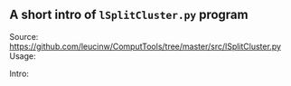 ## A short intro of `lSplitCluster.py` program
Source: https://github.com/leucinw/ComputTools/tree/master/src/lSplitCluster.py
Usage:


Intro:
